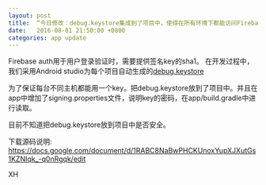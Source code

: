 ```yaml
---
layout: post
title:  “今日修改：debug.keystore集成到了项目中，使得在所有环境下都能访问Firebase auth"
date:   2016-08-01 21:50:00 +0800
categories: app update
---
```


Firebase auth用于用户登录验证时，需要提供签名key的sha1。
在开发过程中，我们采用Android studio为每个项目自动生成的[debug.keystore](https://developers.google.com/android/guides/client-auth)

为了保证每台不同主机都能用一个key。把debug.keystore放到了项目中。并且在app中增加了signing.properties文件，说明key的密码，在app/build.gradle中进行读取。

目前不知道把debug.keystore放到项目中是否安全。

下载源码说明:
https://docs.google.com/document/d/1RABC8NaBwPHCKUnoxYupXJXutGs1KZNIqk_-q0nRgqk/edit

XH
